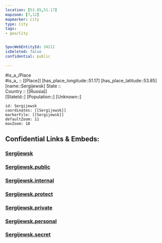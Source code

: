 ```yaml
---
location: [53.85,51.17] 
mapzoom: [7,12] 
mapmarker: city 
type: City
tags:
- geo/City


SpocWebEntityId: 34211
isDeleted: false
confidential: public

---
```

#is_a_/Place  
#is_a_ :: [[Place]] 
[has_place_longitude::51.17] 
[has_place_latitude::53.85] 
[name::Sergijewsk] 
State ::  
Country :: [[Russia]]  
[StateId::] 
[Population::] 
[Unknown::] 


```leaflet
id: Sergijewsk
coordinates: [[Sergijewsk]] 
markerFile: [[Sergijewsk]] 
defaultZoom: 11 
maxZoom: 18
```


## Confidential Links & Embeds: 

### [Sergijewsk](/_Standards/Earth/Continent/Europe/Europe~East/Russia/Russia~Volga/Samara_Oblast/City/Sergijewsk.md) 

### [Sergijewsk.public](/_public/Earth/Continent/Europe/Europe~East/Russia/Russia~Volga/Samara_Oblast/City/Sergijewsk.public.md) 

### [Sergijewsk.internal](/_internal/Earth/Continent/Europe/Europe~East/Russia/Russia~Volga/Samara_Oblast/City/Sergijewsk.internal.md) 

### [Sergijewsk.protect](/_protect/Earth/Continent/Europe/Europe~East/Russia/Russia~Volga/Samara_Oblast/City/Sergijewsk.protect.md) 

### [Sergijewsk.private](/_private/Earth/Continent/Europe/Europe~East/Russia/Russia~Volga/Samara_Oblast/City/Sergijewsk.private.md) 

### [Sergijewsk.personal](/_personal/Earth/Continent/Europe/Europe~East/Russia/Russia~Volga/Samara_Oblast/City/Sergijewsk.personal.md) 

### [Sergijewsk.secret](/_secret/Earth/Continent/Europe/Europe~East/Russia/Russia~Volga/Samara_Oblast/City/Sergijewsk.secret.md)

